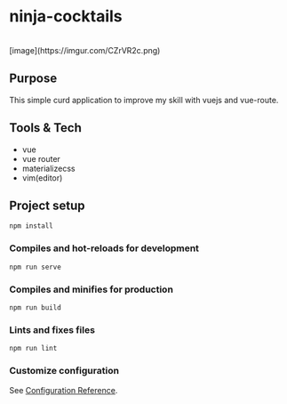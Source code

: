 # ninja-cocktails
<br/>
[image](https://imgur.com/CZrVR2c.png)

## Purpose

This simple curd application to improve my skill with vuejs and vue-route.

## Tools & Tech

- vue
- vue router
- materializecss
- vim(editor)

## Project setup

```
npm install
```

### Compiles and hot-reloads for development

```
npm run serve
```

### Compiles and minifies for production

```
npm run build
```

### Lints and fixes files

```
npm run lint
```

### Customize configuration

See [Configuration Reference](https://cli.vuejs.org/config/).
